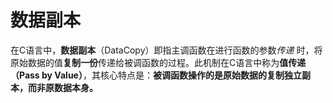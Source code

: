 # 数据副本
在C语言中，**数据副本**（DataCopy）即指主调函数在进行函数的参数*传递* 时，将原始数据的值**复制一份**传递给被调函数的过程。此机制在C语言中称为**值传递（Pass by Value）**，其核心特点是：**被调函数操作的是原始数据的复制独立副本，而非原数据本身。**
<!--stackedit_data:
eyJoaXN0b3J5IjpbLTE1ODY2NzY2OCwxNjM4OTM5MTgwXX0=
-->